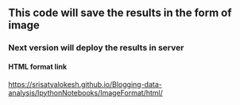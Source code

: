 ## This code will save the results in the form of image
### Next version will deploy the results in server

#### HTML format link
https://srisatyalokesh.github.io/Blogging-data-analysis/IpythonNotebooks/ImageFormat/html/
